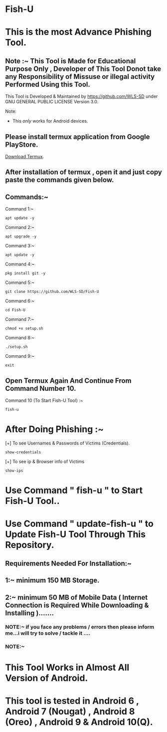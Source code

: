 # Fish-U
# This is the most Advance Phishing Tool.
## Note :~ This Tool is Made for Educational Purpose Only , Developer of This Tool Donot take any Responsibility of Missuse or illegal activity Performed Using this Tool.




This Tool is Developed & Maintained by https://github.com/WLS-SD under GNU GENERAL PUBLIC LICENSE Version 3.0.

  
Note:
* This _only_ works for Android devices.

## Please install termux application from Google PlayStore.
[Download Termux](https://play.google.com/store/apps/details?id=com.termux).

## After installation of termux , open it and just copy paste the commands given below.

## Commands:~

Command 1:~
```
apt update -y
```

Command 2:~
```
apt upgrade -y
```

Command 3:~
```
apt update -y
```


Command 4:~
```
pkg install git -y
```

Command 5:~
```
git clone https://github.com/WLS-SD/Fish-U
```

Command 6:~
```
cd Fish-U
```

Command 7:~
```
chmod +x setup.sh
```

Command 8:~
```
./setup.sh
```


Command 9:~
```
exit
```

## Open Termux Again And Continue From Command Number 10.


Command 10 (To Start Fish-U Tool) :~
```
fish-u
```

# After Doing Phishing :~
[+] To see Usernames & Passwords of Victims (Credentials).
```
show-credentials
```

[+] To see ip & Browser info of Victims
```
show-ips
```


# Use Command  " fish-u " to Start Fish-U Tool..
# Use Command  " update-fish-u " to Update Fish-U Tool Through This Repository.


## Requirements Needed For Installation:~
## 1:~ minimum 150 MB Storage.
## 2:~ minimum 50 MB of Mobile Data ( Internet Connection is  Required While Downloading & Installing ).......

### NOTE:~ if you face any problems / errors then please inform me...i will try to solve / tackle it ....

### NOTE:~
# This Tool Works in Almost All Version of Android.
# This tool is tested in Android 6 , Android 7 (Nougat) , Android 8 (Oreo) , Android 9 &  Android 10(Q).

